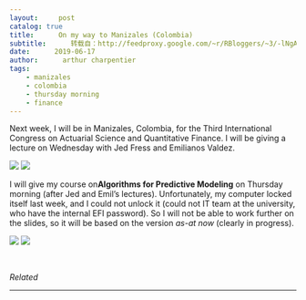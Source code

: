 ```yaml
---
layout:     post
catalog: true
title:      On my way to Manizales (Colombia)
subtitle:      转载自：http://feedproxy.google.com/~r/RBloggers/~3/-lNgAB4KkXQ/
date:      2019-06-17
author:      arthur charpentier
tags:
    - manizales
    - colombia
    - thursday morning
    - finance
---
```






Next week, I will be in Manizales, Colombia, for the Third International Congress on Actuarial Science and Quantitative Finance. I will be giving a lecture on Wednesday with Jed Fress and Emilianos Valdez.

![](https://i2.wp.com/f.hypotheses.org/wp-content/blogs.dir/253/files/2019/06/manizales-colombia-505x276.jpg?resize=456%2C249&is-pending-load=1#038;ssl=1)
![](https://i2.wp.com/f.hypotheses.org/wp-content/blogs.dir/253/files/2019/06/manizales-colombia-505x276.jpg?resize=456%2C249&ssl=1)


I will give my course on**Algorithms for Predictive Modeling** on Thursday morning (after Jed and Emil’s lectures). Unfortunately, my computer locked itself last week, and I could not unlock it (could not IT team at the university, who have the internal EFI password). So I will not be able to work further on the slides, so it will be based on the version *as-at now* (clearly in progress).

![](https://i2.wp.com/f.hypotheses.org/wp-content/blogs.dir/253/files/2019/06/D80fiCUXoAEOpOc.png?w=456&is-pending-load=1#038;ssl=1)
![](https://i2.wp.com/f.hypotheses.org/wp-content/blogs.dir/253/files/2019/06/D80fiCUXoAEOpOc.png?w=456&ssl=1)


 




*Related*







---
